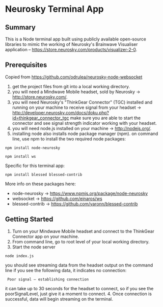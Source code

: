 # Neurosky Terminal App

## Summary
This is a Node terminal app built using publicly available open-source libraries to mimic the working of Neurosky's Brainwave Visualiser application – https://store.neurosky.com/products/visualizer-2-0.

## Prerequisites
Copied from https://github.com/odrulea/neurosky-node-websocket

1. get the project files from git into a local working directory.
2. you will need a Mindwave Mobile headset, sold by Neurosky -> http://store.neurosky.com/.
3. you will need Neurosky's "ThinkGear Connector" (TGC) installed and running on your machine to receive signal from your headset ->  http://developer.neurosky.com/docs/doku.php?id=thinkgear_connector_tgc
make sure you are able to start the connector and see signal strength indicator working with your headset.
4. you will need node.js installed on your machine -> http://nodejs.org/.
5. installing node also installs node package manager (npm). on command line, use npm to install the two required node packages:
```
npm install node-neurosky
```
```
npm install ws
```
Specific for this terminal app:
```
npm install blessed blessed-contrib
```

More info on these packages here:
- node-neurosky -> https://www.npmjs.org/package/node-neurosky
- websocket -> https://github.com/einaros/ws
- blessed-contrib -> https://github.com/yaronn/blessed-contrib

## Getting Started
1. Turn on your Mindwave Mobile headset and connect to the ThinkGear Connector app on your machine.
2. From command line, go to root level of your local working directory.
3. Start the node server
```
node index.js
```
you should see streaming data from the headset output on the command line
if you see the following data, it indicates no connection:
```
 Poor signal – establishing connection
```
it can take up to 30 seconds for the headset to connect, so if you see the poorSignalLevel, just give it a moment to connect.
4. Once connection is successful, data will begin streaming on the terminal.
